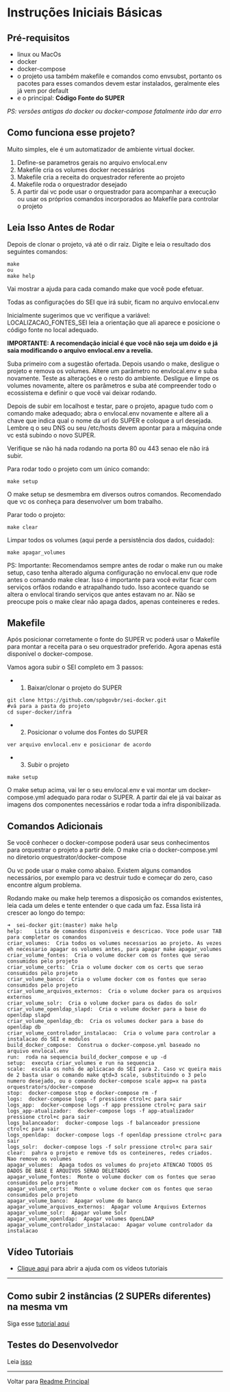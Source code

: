 # Instruções Iniciais Básicas


## Pré-requisitos
- linux ou MacOs
- docker
- docker-compose
- o projeto usa também makefile e comandos como envsubst, portanto os pacotes para esses comandos devem estar instalados, geralmente eles já vem por default
- e o principal: **Código Fonte do SUPER**

*PS: versões antigas do docker ou docker-compose fatalmente irão dar erro*

## Como funciona esse projeto?

Muito simples, ele é um automatizador de ambiente virtual docker.
1. Define-se parametros gerais no arquivo envlocal.env
2. Makefile cria os volumes docker necessários
3. Makefile cria a receita do orquestrador referente ao projeto
4. Makefile roda o orquestrador desejado
5. A partir dai vc pode usar o orquestrador para acompanhar a execução ou usar os próprios comandos incorporados ao Makefile para controlar o projeto

## Leia Isso Antes de Rodar

Depois de clonar o projeto, vá até o dir raiz. Digite e leia o resultado dos seguintes comandos:
```
make 
ou 
make help
```
Vai mostrar a ajuda para cada comando make que você pode efetuar.

Todas as configurações do SEI que irá subir, ficam no arquivo envlocal.env

Inicialmente sugerimos que vc verifique a variável:
LOCALIZACAO_FONTES_SEI
leia a orientação que ali aparece e posicione o código fonte no local adequado.

**IMPORTANTE: A recomendação inicial é que você não seja um doido e já saia modificando o arquivo envlocal.env a revelia.**

Suba primeiro com a sugestão ofertada. Depois usando o make, desligue o projeto e remova os volumes. Altere um parâmetro no envlocal.env e suba novamente. Teste as alterações e o resto do ambiente. Desligue e limpe os volumes novamente, altere os parâmetros e suba até compreender todo o ecossistema e definir o que você vai deixar rodando.

Depois de subir em localhost e testar, pare o projeto, apague tudo com o comando make adequado; abra o envlocal.env novamente e altere ali a chave que indica qual o nome da url do SUPER e coloque a url desejada. Lembre q o seu DNS ou seu /etc/hosts devem apontar para a máquina onde vc está subindo o novo SUPER.

Verifique se não há nada rodando na porta 80 ou 443 senao ele não irá subir. 

Para rodar todo o projeto com um único comando:
```
make setup
```
O make setup se desmembra em diversos outros comandos. Recomendado que vc os conheça para desenvolver um bom trabalho.

Parar todo o projeto:
```
make clear
```

Limpar todos os volumes (aqui perde a persistência dos dados, cuidado):
```
make apagar_volumes
```

PS: Importante: Recomendamos sempre antes de rodar o make run ou make setup, caso tenha alterado alguma configuração no envlocal.env que rode antes o comando make clear. Isso é importante para você evitar ficar com serviços orfãos rodando e atrapalhando tudo. Isso acontece quando se altera o envlocal tirando serviços que antes estavam no ar. Não se preocupe pois o make clear não apaga dados, apenas conteineres e redes.



## Makefile

Após posicionar corretamente o fonte do SUPER vc poderá usar o Makefile para montar a receita para o seu orquestrador preferido. Agora apenas está disponível o docker-compose.

Vamos agora subir o SEI completo em 3 passos:

- 1. Baixar/clonar o projeto do SUPER
```
git clone https://github.com/spbgovbr/sei-docker.git
#vá para a pasta do projeto
cd super-docker/infra
```

- 2. Posicionar o volume dos Fontes do SUPER
```
ver arquivo envlocal.env e posicionar de acordo
```

- 3. Subir o projeto
```
make setup
```
O make setup acima, vai ler o seu envlocal.env e vai montar um docker-compose.yml adequado para rodar o SUPER. 
A partir dai ele já vai baixar as imagens dos componentes necessários e rodar toda a infra disponibilizada.

## Comandos Adicionais

Se você conhecer o docker-compose poderá usar seus conhecimentos para orquestrar o projeto a partir dele.
O make cria o docker-compose.yml no diretorio orquestrator/docker-compose

Ou vc pode usar o make como abaixo.
Existem alguns comandos necessários, por exemplo para vc destruir tudo e começar do zero, caso encontre algum problema.

Rodando make ou make help teremos a disposição os comandos existentes, leia cada um deles e tente entender o que cada um faz. Essa lista irá crescer ao longo do tempo:
```
➜  sei-docker git:(master) make help
help:    Lista de comandos disponiveis e descricao. Voce pode usar TAB para completar os comandos
criar_volumes:  Cria todos os volumes necessarios ao projeto. As vezes eh necessario apagar os volumes antes, para apagar make apagar_volumes
criar_volume_fontes:  Cria o volume docker com os fontes que serao consumidos pelo projeto
criar_volume_certs:  Cria o volume docker com os certs que serao consumidos pelo projeto
criar_volume_banco:  Cria o volume docker com os fontes que serao consumidos pelo projeto
criar_volume_arquivos_externos:  Cria o volume docker para os arquivos externos
criar_volume_solr:  Cria o volume docker para os dados do solr
criar_volume_openldap_slapd:  Cria o volume docker para a base do openldap slapd
criar_volume_openldap_db:  Cria os volumes docker para a base do openldap db
criar_volume_controlador_instalacao:  Cria o volume para controlar a instalacao do SEI e modulos
build_docker_compose:  Construa o docker-compose.yml baseado no arquivo envlocal.env
run:  roda na sequencia build_docker_compose e up -d
setup:  executa criar_volumes e run na sequencia
scale:  escala os nohs de aplicacao do SEI para 2. Caso vc queira mais de 2 basta usar o comando make qtd=3 scale, substituindo o 3 pelo numero desejado, ou o comando docker-compose scale app=x na pasta orquestrators/docker-compose
stop:  docker-compose stop e docker-compose rm -f
logs:  docker-compose logs -f pressione ctrol+c para sair
logs_app:  docker-compose logs -f app pressione ctrol+c para sair
logs_app-atualizador:  docker-compose logs -f app-atualizador pressione ctrol+c para sair
logs_balanceador:  docker-compose logs -f balanceador pressione ctrol+c para sair
logs_openldap:  docker-compose logs -f openldap pressione ctrol+c para sair
logs_solr:  docker-compose logs -f solr pressione ctrol+c para sair
clear:  pahra o projeto e remove tds os conteineres, redes criados. Nao remove os volumes
apagar_volumes:  Apaga todos os volumes do projeto ATENCAO TODOS OS DADOS DE BASE E ARQUIVOS SERAO DELETADOS
apagar_volume_fontes:  Monte o volume docker com os fontes que serao consumidos pelo projeto
apagar_volume_certs:  Monte o volume docker com os fontes que serao consumidos pelo projeto
apagar_volume_banco:  Apagar volume do banco
apagar_volume_arquivos_externos:  Apagar volume Arquivos Externos
apagar_volume_solr:  Apagar volume Solr
apagar_volume_openldap:  Apagar volumes OpenLDAP
apagar_volume_controlador_instalacao:  Apagar volume controlador da instalacao
```

## Vídeo Tutoriais

- [Clique aqui](VideoTutoriais.md) para abrir a ajuda com os vídeos tutoriais

---

## Como subir 2 instâncias (2 SUPERs diferentes) na mesma vm

Siga esse [tutorial aqui](duploSEI/duplosei.md)


## Testes do Desenvolvedor

Leia [isso](../tests/README.md)

---
Voltar para [Readme Principal](../README.md)